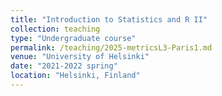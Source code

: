 ```yaml
---
title: "Introduction to Statistics and R II"
collection: teaching
type: "Undergraduate course"
permalink: /teaching/2025-metricsL3-Paris1.md
venue: "University of Helsinki"
date: "2021-2022 spring"
location: "Helsinki, Finland"
---
```

